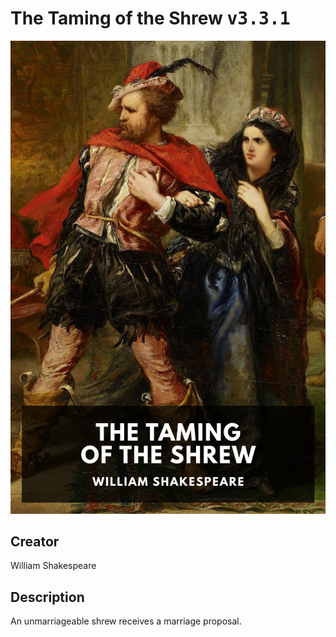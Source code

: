 
# The Taming of the Shrew <kbd>v3.3.1</kbd>

<center>
  <img src="./cover-1024.jpg"/>
</center>

## Creator
William Shakespeare

## Description
An unmarriageable shrew receives a marriage proposal.
